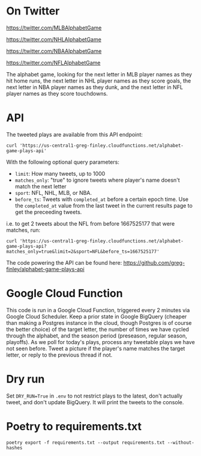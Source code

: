 # On Twitter

https://twitter.com/MLBAlphabetGame

https://twitter.com/NHLAlphabetGame

https://twitter.com/NBAAlphabetGame

https://twitter.com/NFLAlphabetGame

The alphabet game, looking for the next letter in MLB player names as they hit home runs, the next letter in NHL player names as they score goals, the next letter in NBA player names as they dunk, and the next letter in NFL player names as they score touchdowns.

# API

The tweeted plays are available from this API endpoint:

```shell
curl 'https://us-central1-greg-finley.cloudfunctions.net/alphabet-game-plays-api'
```

With the following optional query parameters:
* `limit`: How many tweets, up to 1000
* `matches_only`: "true" to ignore tweets where player's name doesn't match the next letter
* `sport`: NFL, NHL, MLB, or NBA.
* `before_ts`: Tweets with `completed_at` before a certain epoch time. Use the `completed_at` value from the last tweet in the current results page to get the preceeding tweets.

i.e. to get 2 tweets about the NFL from before 1667525177 that were matches, run: 
```shell
curl 'https://us-central1-greg-finley.cloudfunctions.net/alphabet-game-plays-api?matches_only=true&limit=2&sport=NFL&before_ts=1667525177'
```

The code powering the API can be found here: https://github.com/greg-finley/alphabet-game-plays-api

# Google Cloud Function

This code is run in a Google Cloud Function, triggered every 2 minutes via Google Cloud Scheduler. Keep a prior state in Google BigQuery (cheaper than making a Postgres instance in the cloud, though Postgres is of course the better choice) of the target letter, the number of times we have cycled through the alphabet, and the season period (preseason, regular season, playoffs). As we poll for today's plays, process any tweetable plays we have not seen before. Tweet a picture if the player's name matches the target letter, or reply to the previous thread if not.

# Dry run

Set `DRY_RUN=True` in `.env` to not restrict plays to the latest, don't actually tweet, and don't update BigQuery. It will print the tweets to the console.

# Poetry to requirements.txt

```shell
poetry export -f requirements.txt --output requirements.txt --without-hashes
```
